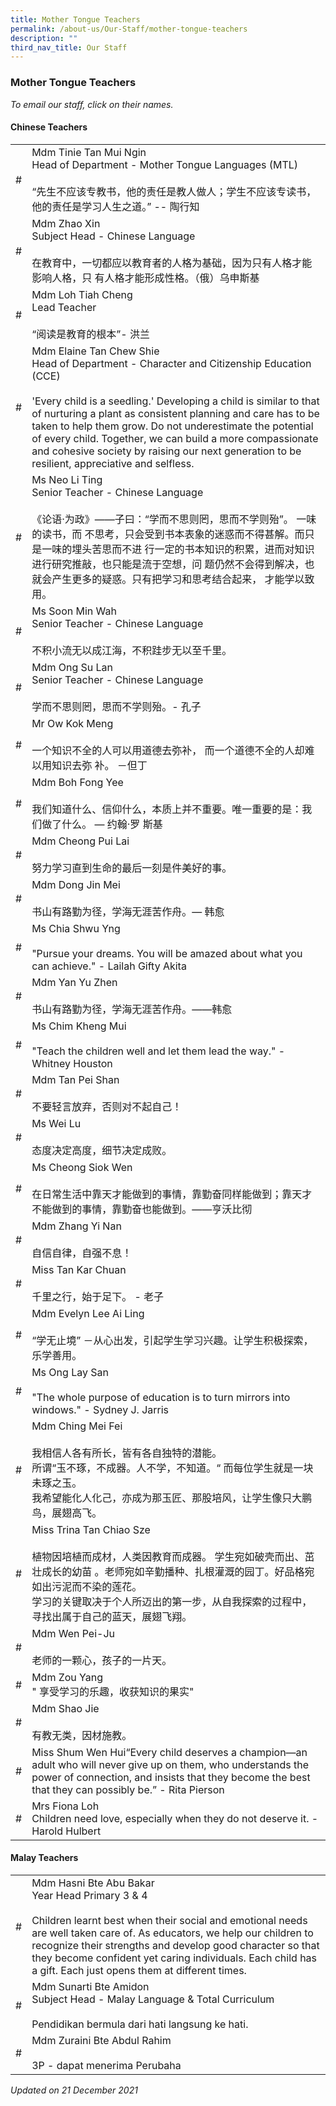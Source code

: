 ```yaml
---
title: Mother Tongue Teachers
permalink: /about-us/Our-Staff/mother-tongue-teachers
description: ""
third_nav_title: Our Staff
---
```

### Mother Tongue Teachers

*To email our staff, click on their names.*

#### Chinese Teachers

|  	|  	|
|---	|---	|
| # 	| Mdm Tinie Tan Mui Ngin<br>Head of Department - Mother Tongue Languages (MTL)<br><br>“先生不应该专教书，他的责任是教人做人；学生不应该专读书，他的责任是学习人生之道。” -- 陶行知 	|
| # 	| Mdm Zhao Xin<br>Subject Head - Chinese Language<br><br>在教育中，一切都应以教育者的人格为基础，因为只有人格才能影响人格，只 有人格才能形成性格。（俄）乌申斯基 	|
| # 	| Mdm Loh Tiah Cheng<br>Lead Teacher<br><br>“阅读是教育的根本”- 洪兰 	|
| # 	| Mdm Elaine Tan Chew Shie<br>Head of Department - Character and Citizenship Education (CCE)<br><br>'Every child is a seedling.' Developing a child is similar to that of nurturing a plant as consistent planning and care has to be taken to help them grow. Do not underestimate the potential of every child. Together, we can build a more compassionate and cohesive society by raising our next generation to be resilient, appreciative and selfless. 	|
| # 	| Ms Neo Li Ting<br>Senior Teacher - Chinese Language<br><br>《论语·为政》——子曰：“学而不思则罔，思而不学则殆”。 一味的读书，而 不思考，只会受到书本表象的迷惑而不得甚解。而只是一味的埋头苦思而不进 行一定的书本知识的积累，进而对知识进行研究推敲，也只能是流于空想，问 题仍然不会得到解决，也就会产生更多的疑惑。只有把学习和思考结合起来， 才能学以致用。 	|
| # 	| Ms Soon Min Wah<br>Senior Teacher - Chinese Language<br><br>不积小流无以成江海，不积跬步无以至千里。 	|
| #  	| Mdm Ong Su Lan<br>Senior Teacher - Chinese Language<br><br>学而不思则罔，思而不学则殆。- 孔子  	|
| # 	| Mr Ow Kok Meng<br><br>一个知识不全的人可以用道德去弥补， 而一个道德不全的人却难以用知识去弥 补。 －但丁 	|
| # 	| Mdm Boh Fong Yee<br><br>我们知道什么、信仰什么，本质上并不重要。唯一重要的是：我们做了什么。 — 约翰·罗 斯基 	|
| # 	| Mdm Cheong Pui Lai<br><br>努力学习直到生命的最后一刻是件美好的事。 	|
| # 	| Mdm Dong Jin Mei<br><br>书山有路勤为径，学海无涯苦作舟。— 韩愈 	|
| # 	| Ms Chia Shwu Yng<br><br>"Pursue your dreams. You will be amazed about what you can achieve." - Lailah Gifty Akita 	|
| # 	| Mdm Yan Yu Zhen<br><br>书山有路勤为径，学海无涯苦作舟。——韩愈 	|
| # 	| Ms Chim Kheng Mui<br><br>"Teach the children well and let them lead the way." - Whitney Houston 	|
| # 	| Mdm Tan Pei Shan<br><br>不要轻言放弃，否则对不起自己！ 	|
| # 	| Ms Wei Lu<br><br>态度决定高度，细节决定成败。 	|
| # 	| Ms Cheong Siok Wen<br><br>在日常生活中靠天才能做到的事情，靠勤奋同样能做到；靠天才不能做到的事情，靠勤奋也能做到。——亨沃比彻 	|
| # 	| Mdm Zhang Yi Nan<br><br>自信自律，自强不息！ 	|
| # 	| Miss Tan Kar Chuan<br><br>千里之行，始于足下。 - 老子 	|
| # 	| Mdm Evelyn Lee Ai Ling<br><br>“学无止境” －从心出发，引起学生学习兴趣。让学生积极探索，乐学善用。 	|
| # 	| Ms Ong Lay San<br><br>"The whole purpose of education is to turn mirrors into windows." - Sydney J. Jarris 	|
| # 	| Mdm Ching Mei Fei<br><br>我相信人各有所长，皆有各自独特的潜能。<br>所谓“玉不琢，不成器。人不学，不知道。“ 而每位学生就是一块未琢之玉。<br>我希望能化人化己，亦成为那玉匠、那股培风，让学生像只大鹏鸟，展翅高飞。 	|
| # 	| Miss Trina Tan Chiao Sze<br><br>植物因培植而成材，人类因教育而成器。 学生宛如破壳而出、茁壮成长的幼苗 。老师宛如辛勤播种、扎根灌溉的园丁。好品格宛如出污泥而不染的莲花。<br>学习的关键取决于个人所迈出的第一步，从自我探索的过程中，寻找出属于自己的蓝天，展翅飞翔。 	|
| # 	| Mdm Wen Pei-Ju<br><br>老师的一颗心，孩子的一片天。 	|
| # 	| Mdm Zou Yang<br> " 享受学习的乐趣，收获知识的果实" 	|
| # 	| Mdm Shao Jie<br><br>有教无类，因材施教。 	|
| # 	| Miss Shum Wen Hui“Every child deserves a champion—an adult who will never give up on them, who understands the power of connection, and insists that they become the best that they can possibly be.” - Rita Pierson  	|
| # 	| Mrs Fiona Loh<br>Children need love, especially when they do not deserve it. - Harold Hulbert  	|

#### Malay Teachers

|  	|  	|
|---	|---	|
| # 	| Mdm Hasni Bte Abu Bakar<br>Year Head Primary 3 & 4<br><br>Children learnt best when their social and emotional needs are well taken care of. As educators, we help our children to recognize their strengths and develop good character so that they become confident yet caring individuals. Each child has a gift. Each just opens them at different times. 	|
| # 	| Mdm Sunarti Bte Amidon<br>Subject Head - Malay Language & Total Curriculum<br><br>Pendidikan bermula dari hati langsung ke hati. 	|
| # 	| Mdm Zuraini Bte Abdul Rahim<br><br>3P - dapat menerima Perubaha 	|

*Updated on 21 December 2021*